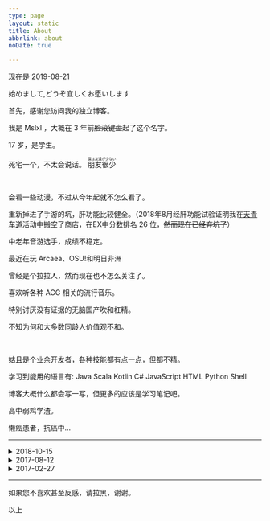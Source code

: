 ```yaml
---
type: page
layout: static
title: About
abbrlink: about
noDate: true

---
```


现在是 2019-08-21

始めまして,どうぞ宜しくお愿いします

首先，感谢您访问我的独立博客。

我是 Mslxl ，大概在 3 年前~~脸滚键盘~~起了这个名字。

17 岁，是学生。

死宅一个，不太会说话。
<ruby>
朋友很少
<rt>僕は友達が少ない </rt>
</ruby>

<br/>

会看一些动漫，不过从今年起就不怎么看了。

重新掉进了手游的坑，肝功能比较健全。（2018年8月经肝功能试验证明我在[天青车道](https://game.bilibili.com/blhx/)活动中搬空了商店，在EX中分数排名 26 位，~~然而现在已经弃坑了~~）

中老年音游选手，成绩不稳定。

最近在玩 Arcaea、OSU!和明日非洲

曾经是个拉拉人，然而现在也不怎么关注了。

喜欢听各种 ACG 相关的流行音乐。

特别讨厌没有证据的无脑国产吹和杠精。

不知为何和大多数同龄人价值观不和。

<br/>

姑且是个业余开发者，各种技能都有点一点，但都不精。

学习到能用的语言有: Java Scala Kotlin C# JavaScript HTML Python Shell

博客大概什么都会写一写，但更多的应该是学习笔记吧。

高中弱鸡学渣。

懒癌患者，抗癌中...

<hr/>

<details>
<summary>2018-10-15</summary>

您现在所看到的，是 2018 年 10 月 15 日的我。

男的，高中生。

会看一些动画，日常、战争、少女之类的东西，比较反感基腐以及剑三之类的东西。

大概算是半个军盲？

喜欢听各种 ACG 相关的流行音乐。

姑且算个业余开发者。

什么都不会，被各种人吊打。

话很少，喜欢隔着屏幕看别人交流，冒泡是不可能的。

日语慢速学习ing。

如果我的文章能帮到你，那是我极大的荣幸。

</details>

<details>
<summary>2017-08-12</summary>

您现在所看到的，是 2017 年 8 月 12 日的我。

男的，初中生。

会看一些动画，日常、百合、战争、少女和泪目向之类的东西，比较反感基腐、古风以及剑三之类的东西。

大概算是半个军盲？

已经退出了手游的大坑，玩不到五分钟就会卸载删除的人。

喜欢听各种 ACG 相关的流行音乐。

一个辣鸡业余开发者，Kotlin 粉。

</details>

<details>
<summary>2017-02-27</summary>

## 关于网站

这就是某人闲来没事建的网站，可能会偶尔写点

## 自我介绍

个人的话只是一个初中生,因为中考的原因可能不常写。

写的一手垃圾 JavaScript、Kotlin、Java、C#、C艹

就是不会数据库语言

音美死早

总之就是一个沉迷学习~~军国主义黄赌毒~~、~~国产寨游~~、~~必蓝航线~~而没时间写内容却爱好编程的一个学生的博客

~~可能会偶尔发发牢骚或者学习有关的试题~~

![我好菜啊.jpg](assets/img/expression-pack/我好菜啊.jpg)

</details>
<hr/>

如果您不喜欢甚至反感，请拉黑，谢谢。

以上